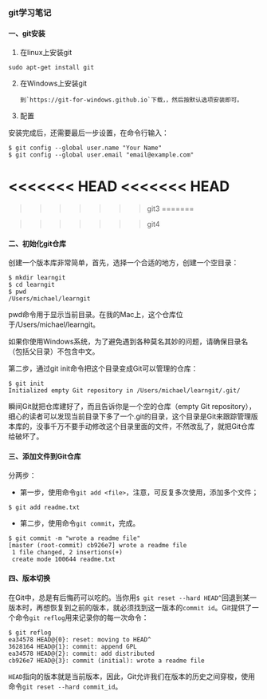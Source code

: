 ### git学习笔记
#### 一、git安装
1. 在linux上安装git
```
sudo apt-get install git
```
2. 在Windows上安装git

       到`https://git-for-windows.github.io`下载，，然后按默认选项安装即可。
3. 配置

  安装完成后，还需要最后一步设置，在命令行输入：
  ```
  $ git config --global user.name "Your Name"
  $ git config --global user.email "email@example.com"
  ```
<<<<<<< HEAD
<<<<<<< HEAD
=======

>>>>>>> git3
=======

>>>>>>> git4
#### 二、初始化git仓库
创建一个版本库非常简单，首先，选择一个合适的地方，创建一个空目录：
```
$ mkdir learngit
$ cd learngit
$ pwd
/Users/michael/learngit
```
pwd命令用于显示当前目录。在我的Mac上，这个仓库位于/Users/michael/learngit。

如果你使用Windows系统，为了避免遇到各种莫名其妙的问题，请确保目录名（包括父目录）不包含中文。

第二步，通过git init命令把这个目录变成Git可以管理的仓库：
```
$ git init
Initialized empty Git repository in /Users/michael/learngit/.git/
```
瞬间Git就把仓库建好了，而且告诉你是一个空的仓库（empty Git repository），细心的读者可以发现当前目录下多了一个.git的目录，这个目录是Git来跟踪管理版本库的，没事千万不要手动修改这个目录里面的文件，不然改乱了，就把Git仓库给破坏了。
#### 三、添加文件到Git仓库
分两步：
* 第一步，使用命令`git add <file>`，注意，可反复多次使用，添加多个文件；
```
$ git add readme.txt
```
* 第二步，使用命令`git commit`，完成。
```
$ git commit -m "wrote a readme file"
[master (root-commit) cb926e7] wrote a readme file
 1 file changed, 2 insertions(+)
 create mode 100644 readme.txt
 ```
 
#### 四、版本切换
在Git中，总是有后悔药可以吃的。当你用`$ git reset --hard HEAD^`回退到某一版本时，再想恢复到之前的版本，就必须找到这一版本的`commit id`。Git提供了一个命令`git reflog`用来记录你的每一次命令：
```
$ git reflog
ea34578 HEAD@{0}: reset: moving to HEAD^
3628164 HEAD@{1}: commit: append GPL
ea34578 HEAD@{2}: commit: add distributed
cb926e7 HEAD@{3}: commit (initial): wrote a readme file
```
`HEAD`指向的版本就是当前版本，因此，Git允许我们在版本的历史之间穿梭，使用命令`git reset --hard commit_id`。

